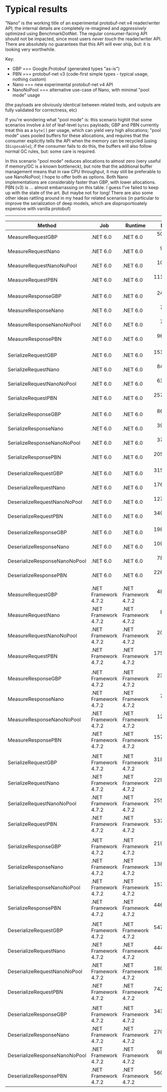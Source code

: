 ﻿# Typical results

"Nano" is the working title of an experimental protobuf-net v4 reader/writer API; the internal details are completely re-imagined and *aggressively* optimized using BenchmarkDotNet. The regular
consumer-facing API should not be impacted, since most users *never touch* the reader/writer API. There are absolutely no guarantees that this API will ever ship, but: it is looking very worthwhile.

Key:

- GBP === Google.Protobuf (generated types "as-is")
- PBN === protobuf-net v3 (code-first simple types - typical usage, nothing custom)
- Nano === new experimental protobuf-net v4 API
- NanoNoPool === alternative use-case of Nano, with minimal "pool mode" usage

(the payloads are obviously identical between related tests, and outputs are fully validated for correctness, etc)

If you're wondering what "pool mode" is: this scenario highlit that some scenarios involve a *lot* of leaf-level `bytes` payloads; GBP and PBN currently treat this as a `byte[]` per
usage, which can yield very high allocations; "pool mode" uses pooled buffers for these allocations, and requires that the consumer explicitly tells the API when the memory can be recycled
(using `IDisposable`); if the consumer fails to do this, the buffers will also follow normal GC rules, but: some care is required.

In this scenario "pool mode" reduces allocations to almost zero (very useful if memory/GC is a known bottleneck), but note that the additional buffer management means that in raw CPU throughput,
it may still be preferable to use NanoNoPool; I hope to offer both as options. Both Nano implementations are considerably faster than GBP, with lower allocations. PBN (v3) is ...
almost embarrassing on this table. I guess I've failed to keep up with the state of the art. But maybe not for long! There are also some other ideas rattling around in my head for related
scenarios (in particular to improve the serialization of deep models, which are disproportioately expensive with vanilla protobuf)

---

|                        Method |                  Job |              Runtime |       Mean |      Error |     StdDev |    Gen 0 |   Gen 1 | Allocated |
|------------------------------ |--------------------- |--------------------- |-----------:|-----------:|-----------:|---------:|--------:|----------:|
|             MeasureRequestGBP |             .NET 6.0 |             .NET 6.0 |  50.895 us |  0.6979 us |  0.6528 us |        - |       - |         - |
|            MeasureRequestNano |             .NET 6.0 |             .NET 6.0 |   9.319 us |  0.1258 us |  0.1177 us |        - |       - |         - |
|      MeasureRequestNanoNoPool |             .NET 6.0 |             .NET 6.0 |  10.926 us |  0.1254 us |  0.1047 us |        - |       - |         - |
|             MeasureRequestPBN |             .NET 6.0 |             .NET 6.0 | 111.809 us |  2.2272 us |  3.0486 us |        - |       - |         - |
|                               |                      |                      |            |            |            |          |         |           |
|            MeasureResponseGBP |             .NET 6.0 |             .NET 6.0 |  24.509 us |  0.2023 us |  0.1689 us |        - |       - |         - |
|           MeasureResponseNano |             .NET 6.0 |             .NET 6.0 |   7.480 us |  0.1450 us |  0.1834 us |        - |       - |         - |
|     MeasureResponseNanoNoPool |             .NET 6.0 |             .NET 6.0 |   7.793 us |  0.0645 us |  0.0572 us |        - |       - |         - |
|            MeasureResponsePBN |             .NET 6.0 |             .NET 6.0 |  96.487 us |  1.1576 us |  0.9038 us |        - |       - |         - |
|                               |                      |                      |            |            |            |          |         |           |
|           SerializeRequestGBP |             .NET 6.0 |             .NET 6.0 | 151.183 us |  2.9636 us |  5.7099 us |        - |       - |         - |
|          SerializeRequestNano |             .NET 6.0 |             .NET 6.0 |  84.329 us |  1.6760 us |  2.2941 us |        - |       - |         - |
|    SerializeRequestNanoNoPool |             .NET 6.0 |             .NET 6.0 |  63.205 us |  0.3531 us |  0.3130 us |        - |       - |         - |
|           SerializeRequestPBN |             .NET 6.0 |             .NET 6.0 | 257.734 us |  1.9678 us |  1.8407 us |        - |       - |       1 B |
|                               |                      |                      |            |            |            |          |         |           |
|          SerializeResponseGBP |             .NET 6.0 |             .NET 6.0 |  86.499 us |  0.4763 us |  0.4222 us |        - |       - |         - |
|         SerializeResponseNano |             .NET 6.0 |             .NET 6.0 |  39.455 us |  0.7836 us |  0.9328 us |        - |       - |         - |
|   SerializeResponseNanoNoPool |             .NET 6.0 |             .NET 6.0 |  37.678 us |  0.2242 us |  0.1872 us |        - |       - |         - |
|          SerializeResponsePBN |             .NET 6.0 |             .NET 6.0 | 205.672 us |  0.9280 us |  0.9114 us |        - |       - |         - |
|                               |                      |                      |            |            |            |          |         |           |
|         DeserializeRequestGBP |             .NET 6.0 |             .NET 6.0 | 315.088 us |  4.1709 us |  3.9015 us |  91.7969 | 39.0625 | 770,801 B |
|        DeserializeRequestNano |             .NET 6.0 |             .NET 6.0 | 176.539 us |  3.0904 us |  3.7953 us |        - |       - |     101 B |
|  DeserializeRequestNanoNoPool |             .NET 6.0 |             .NET 6.0 | 127.660 us |  0.9104 us |  0.8071 us |  60.5469 | 27.3438 | 508,984 B |
|         DeserializeRequestPBN |             .NET 6.0 |             .NET 6.0 | 349.117 us |  6.9347 us | 11.1982 us |  61.5234 | 24.4141 | 517,017 B |
|                               |                      |                      |            |            |            |          |         |           |
|        DeserializeResponseGBP |             .NET 6.0 |             .NET 6.0 | 198.088 us |  3.7659 us |  3.1447 us |  61.2793 | 21.7285 | 513,960 B |
|       DeserializeResponseNano |             .NET 6.0 |             .NET 6.0 | 109.753 us |  1.0583 us |  0.8837 us |        - |       - |      64 B |
| DeserializeResponseNanoNoPool |             .NET 6.0 |             .NET 6.0 |  78.541 us |  1.1933 us |  1.0578 us |  30.0293 | 10.0098 | 252,096 B |
|        DeserializeResponsePBN |             .NET 6.0 |             .NET 6.0 | 226.393 us |  4.4686 us |  8.9243 us |  31.0059 | 10.2539 | 260,128 B |
|                               |                      |                      |            |            |            |          |         |           |
|             MeasureRequestGBP | .NET Framework 4.7.2 | .NET Framework 4.7.2 |  48.221 us |  0.5436 us |  0.4244 us |        - |       - |         - |
|            MeasureRequestNano | .NET Framework 4.7.2 | .NET Framework 4.7.2 |   8.309 us |  0.1626 us |  0.1521 us |        - |       - |         - |
|      MeasureRequestNanoNoPool | .NET Framework 4.7.2 | .NET Framework 4.7.2 |  20.093 us |  0.3977 us |  0.9058 us |        - |       - |         - |
|             MeasureRequestPBN | .NET Framework 4.7.2 | .NET Framework 4.7.2 | 175.283 us |  1.9264 us |  1.8019 us |        - |       - |         - |
|                               |                      |                      |            |            |            |          |         |           |
|            MeasureResponseGBP | .NET Framework 4.7.2 | .NET Framework 4.7.2 |  23.243 us |  0.2664 us |  0.2362 us |        - |       - |         - |
|           MeasureResponseNano | .NET Framework 4.7.2 | .NET Framework 4.7.2 |   7.390 us |  0.0981 us |  0.0819 us |        - |       - |         - |
|     MeasureResponseNanoNoPool | .NET Framework 4.7.2 | .NET Framework 4.7.2 |  12.980 us |  0.0975 us |  0.0814 us |        - |       - |         - |
|            MeasureResponsePBN | .NET Framework 4.7.2 | .NET Framework 4.7.2 | 157.080 us |  1.9521 us |  1.6301 us |        - |       - |         - |
|                               |                      |                      |            |            |            |          |         |           |
|           SerializeRequestGBP | .NET Framework 4.7.2 | .NET Framework 4.7.2 | 318.822 us |  3.4894 us |  3.0932 us |        - |       - |         - |
|          SerializeRequestNano | .NET Framework 4.7.2 | .NET Framework 4.7.2 | 229.121 us |  3.1362 us |  2.6189 us |        - |       - |         - |
|    SerializeRequestNanoNoPool | .NET Framework 4.7.2 | .NET Framework 4.7.2 | 255.074 us |  3.6162 us |  3.2057 us |        - |       - |         - |
|           SerializeRequestPBN | .NET Framework 4.7.2 | .NET Framework 4.7.2 | 537.404 us |  3.5983 us |  2.8093 us |        - |       - |         - |
|                               |                      |                      |            |            |            |          |         |           |
|          SerializeResponseGBP | .NET Framework 4.7.2 | .NET Framework 4.7.2 | 219.558 us |  2.8499 us |  2.6658 us |        - |       - |         - |
|         SerializeResponseNano | .NET Framework 4.7.2 | .NET Framework 4.7.2 | 138.503 us |  2.6998 us |  2.7725 us |        - |       - |         - |
|   SerializeResponseNanoNoPool | .NET Framework 4.7.2 | .NET Framework 4.7.2 | 157.571 us |  2.7458 us |  2.4341 us |        - |       - |         - |
|          SerializeResponsePBN | .NET Framework 4.7.2 | .NET Framework 4.7.2 | 446.688 us |  5.6884 us |  5.0427 us |        - |       - |         - |
|                               |                      |                      |            |            |            |          |         |           |
|         DeserializeRequestGBP | .NET Framework 4.7.2 | .NET Framework 4.7.2 | 547.854 us | 10.7472 us | 12.7938 us | 143.5547 | 60.5469 | 905,448 B |
|        DeserializeRequestNano | .NET Framework 4.7.2 | .NET Framework 4.7.2 | 444.395 us |  6.1638 us |  5.4641 us |        - |       - |     104 B |
|  DeserializeRequestNanoNoPool | .NET Framework 4.7.2 | .NET Framework 4.7.2 | 180.206 us |  3.1968 us |  6.0044 us |  80.8105 | 26.8555 | 510,289 B |
|         DeserializeRequestPBN | .NET Framework 4.7.2 | .NET Framework 4.7.2 | 742.822 us |  4.3232 us |  4.0439 us |  89.8438 | 44.9219 | 574,371 B |
|                               |                      |                      |            |            |            |          |         |           |
|        DeserializeResponseGBP | .NET Framework 4.7.2 | .NET Framework 4.7.2 | 343.011 us |  6.8412 us | 10.4472 us |  81.5430 | 31.7383 | 515,387 B |
|       DeserializeResponseNano | .NET Framework 4.7.2 | .NET Framework 4.7.2 | 270.225 us |  5.3343 us |  6.7462 us |        - |       - |      64 B |
| DeserializeResponseNanoNoPool | .NET Framework 4.7.2 | .NET Framework 4.7.2 |  98.141 us |  1.4152 us |  1.3238 us |  39.9170 | 13.3057 | 252,706 B |
|        DeserializeResponsePBN | .NET Framework 4.7.2 | .NET Framework 4.7.2 | 560.650 us |  8.2128 us |  7.6822 us |  48.8281 | 16.6016 | 316,788 B |
